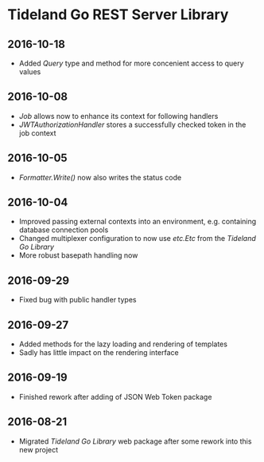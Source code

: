 # Tideland Go REST Server Library

## 2016-10-18

- Added *Query* type and method for more concenient access to
  query values

## 2016-10-08

- *Job* allows now to enhance its context for following handlers
- *JWTAuthorizationHandler* stores a successfully checked token
  in the job context

## 2016-10-05

- *Formatter.Write()* now also writes the status code

## 2016-10-04

- Improved passing external contexts into an environment, e.g.
  containing database connection pools
- Changed multiplexer configuration to now use *etc.Etc* from
  the *Tideland Go Library*
- More robust basepath handling now

## 2016-09-29

- Fixed bug with public handler types

## 2016-09-27

- Added methods for the lazy loading and rendering of templates
- Sadly has little impact on the rendering interface

## 2016-09-19

- Finished rework after adding of JSON Web Token package

## 2016-08-21

- Migrated *Tideland Go Library* web package after some rework
  into this new project
